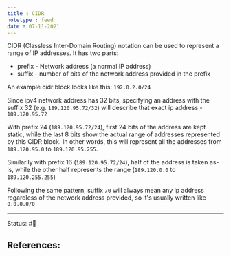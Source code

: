 ```yaml
---
title : CIDR
notetype : feed
date : 07-11-2021
---
```


CIDR (Classless Inter-Domain Routing) notation can be used to represent a range of IP addresses. It has two parts:
- prefix - Network address (a normal IP address)
- suffix - number of bits of the network address provided in the prefix

An example cidr block looks like this: `192.0.2.0/24`

Since ipv4 network address has 32 bits, specifying an address with the suffix 32 (e.g. `189.120.95.72/32`) will describe that exact ip address - `189.120.95.72`

With prefix 24 (`189.120.95.72/24`), first 24 bits of the address are kept static, while the last 8 bits show the actual range of addresses represented by this CIDR block. In other words, this will represent all the addresses from `189.120.95.0` to `189.120.95.255`.

Similarily with prefix 16 (`189.120.95.72/24`), half of the address is taken as-is, while the other half represents the range (`189.120.0.0` to `189.120.255.255`)

Following the same pattern, suffix `/0` will always mean any ip address regardless of the network address provided, so it's usually written like `0.0.0.0/0`

-----

Status: #🌲 

References:
- 
